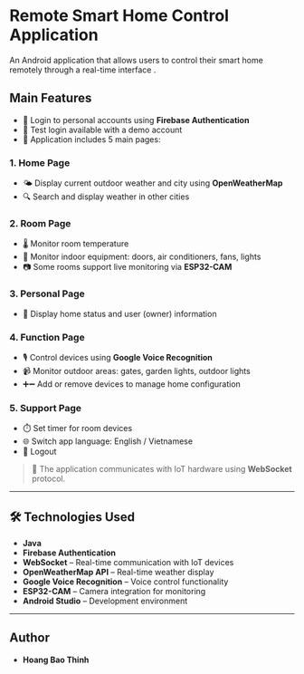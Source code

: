 # Remote Smart Home Control Application

An Android application that allows users to control their smart home remotely through a real-time interface .

## Main Features

- 🔐 Login to personal accounts using **Firebase Authentication**
- 🧪 Test login available with a demo account
- 📱 Application includes 5 main pages:

### 1. Home Page
- 🌤️ Display current outdoor weather and city using **OpenWeatherMap**
- 🔍 Search and display weather in other cities

### 2. Room Page
- 🌡️ Monitor room temperature
- 🔌 Monitor indoor equipment: doors, air conditioners, fans, lights
- 📷 Some rooms support live monitoring via **ESP32-CAM**

### 3. Personal Page
- 🧾 Display home status and user (owner) information

### 4. Function Page
- 🎙️ Control devices using **Google Voice Recognition**
- 📹 Monitor outdoor areas: gates, garden lights, outdoor lights
- ➕➖ Add or remove devices to manage home configuration

### 5. Support Page
- ⏱️ Set timer for room devices
- 🌐 Switch app language: English / Vietnamese
- 🚪 Logout

> 🧠 The application communicates with IoT hardware using **WebSocket** protocol.

---

## 🛠 Technologies Used

- **Java** 
- **Firebase Authentication** 
- **WebSocket** – Real-time communication with IoT devices
- **OpenWeatherMap API** – Real-time weather display
- **Google Voice Recognition** – Voice control functionality
- **ESP32-CAM** – Camera integration for monitoring
- **Android Studio** – Development environment

---

## Author

- **Hoang Bao Thinh**
